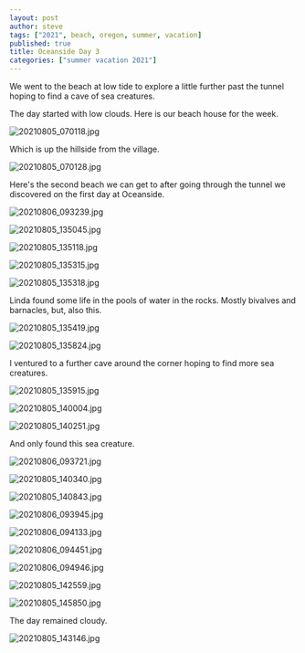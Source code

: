 ```yaml
---
layout: post
author: steve
tags: ["2021", beach, oregon, summer, vacation]
published: true
title: Oceanside Day 3
categories: ["summer vacation 2021"]
---
```

We went to the beach at low tide to explore a little further past the tunnel hoping to find a cave of sea creatures.  

The day started with low clouds.  Here is our beach house for the week.  

![20210805_070118.jpg]({{site.baseurl}}/assets/media/20210805_070118.jpg)

Which is up the hillside from the village.  

![20210805_070128.jpg]({{site.baseurl}}/assets/media/20210805_070128.jpg)

Here's the second beach we can get to after going through the tunnel we discovered on the first day at Oceanside.  

![20210806_093239.jpg]({{site.baseurl}}/assets/media/20210806_093239.jpg)

![20210805_135045.jpg]({{site.baseurl}}/assets/media/20210805_135045.jpg)

![20210805_135118.jpg]({{site.baseurl}}/assets/media/20210805_135118.jpg)

![20210805_135315.jpg]({{site.baseurl}}/assets/media/20210805_135315.jpg)

![20210805_135318.jpg]({{site.baseurl}}/assets/media/20210805_135318.jpg)

Linda found some life in the pools of water in the rocks.  Mostly bivalves and barnacles, but, also this.  

![20210805_135419.jpg]({{site.baseurl}}/assets/media/20210805_135419.jpg)

![20210805_135824.jpg]({{site.baseurl}}/assets/media/20210805_135824.jpg)

I ventured to a further cave around the corner hoping to find more sea creatures.  

![20210805_135915.jpg]({{site.baseurl}}/assets/media/20210805_135915.jpg)

![20210805_140004.jpg]({{site.baseurl}}/assets/media/20210805_140004.jpg)

![20210805_140251.jpg]({{site.baseurl}}/assets/media/20210805_140251.jpg)

And only found this sea creature.  

![20210806_093721.jpg]({{site.baseurl}}/assets/media/20210806_093721.jpg)

![20210805_140340.jpg]({{site.baseurl}}/assets/media/20210805_140340.jpg)

![20210805_140843.jpg]({{site.baseurl}}/assets/media/20210805_140843.jpg)

![20210806_093945.jpg]({{site.baseurl}}/assets/media/20210806_093945.jpg)

![20210806_094133.jpg]({{site.baseurl}}/assets/media/20210806_094133.jpg)

![20210806_094451.jpg]({{site.baseurl}}/assets/media/20210806_094451.jpg)

![20210806_094946.jpg]({{site.baseurl}}/assets/media/20210806_094546.jpg)

![20210805_142559.jpg]({{site.baseurl}}/assets/media/20210805_142559.jpg)

![20210805_145850.jpg]({{site.baseurl}}/assets/media/20210805_145850.jpg)

The day remained cloudy.  

![20210805_143146.jpg]({{site.baseurl}}/assets/media/20210805_143146.jpg)
